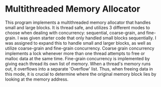 # Multithreaded Memory Allocator
This program implements a multithreaded memory allocator that handles small and large blocks. It is thread safe, and utilizes 3 different modes to choose when dealing with concurrency: sequential, coarse-grain, and fine-grain. I was given starter code that only handled small blocks sequentially. I was assigned to expand this to handle small and larger blocks, as well as utilize coarse-grain and fine-grain concurrency. Coarse grain concurrency implements a lock whenever more than one thread attempts to free or malloc data at the same time. Fine-grain concurrency is implemented by giving each thread its own list of memory. When a thread's memory runs out, it overflows into a separate 'Overflow' list. Thus, when freeing data in this mode, it is crucial to determine where the original memory block lies by looking at the memory address.

#
